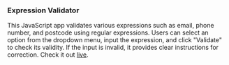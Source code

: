 ### Expression Validator

This JavaScript app validates various expressions such as email, phone number, and postcode using regular expressions. Users can select an option from the dropdown menu, input the expression, and click "Validate" to check its validity. If the input is invalid, it provides clear instructions for correction. Check it out [live](https://sabbirx44.github.io/expression-validator/).
